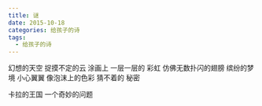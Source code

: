 ```yaml
---
title: 谜
date: 2015-10-18
categories: 给孩子的诗
tags:
  - 给孩子的诗
---
```

  
幻想的天空
捉摸不定的云
涂画上
一层一层的
彩虹<!--more-->
仿佛无数扑闪的翅膀
缤纷的梦境
小心翼翼
像泡沫上的色彩
猜不着的
秘密

卡拉的王国
一个奇妙的问题